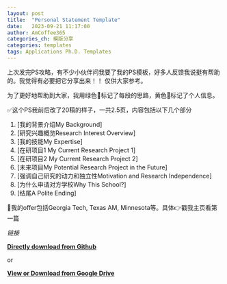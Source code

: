 ```yaml
---
layout: post
title:  "Personal Statement Template" 
date:   2023-09-21 11:17:00
author: AmCoffee365
categories_ch: 模版分享 
categories: templates
tags: Applications Ph.D. Templates
---
```




上次发完PS攻略，有不少小伙伴问我要了我的PS模板，好多人反馈我说挺有帮助的。我觉得有必要把它分享出来！！ 仅供大家参考。

为了更好地帮助到大家，我用绿色💚标记了每段的思路，黄色💛标记了个人信息。

✅这个PS我前后改了20稿的样子，一共2.5页，内容包括以下几个部分

1. [我的背景介绍My Background]
2. [研究兴趣概览Research Interest Overview]
3. [我的技能My Expertise]
4. [在研项目1 My Current Research Project 1]
5. [在研项目2 My Current Research Project 2]
6. [未来项目My Potential Research Project in the Future]
7. [强调自己研究的动力和独立性Motivation and Research Independence]
8. [为什么申请对方学校Why This School?]
9. [结尾A Polite Ending]

🍒我的offer包括Georgia Tech, Texas AM, Minnesota等。具体👉戳我主页看第一篇

*链接*

**[Directly download from Github](https://github.com/amcoffee365/amcoffee365.github.io/raw/main/files/PS_Cornell.docx)**

or 

**[View or Download from Google Drive](https://docs.google.com/document/d/1qWfYkZu2EObTQOmYiXcbqdeOnhloVHy1/edit?usp=sharing&ouid=101350592384390474281&rtpof=true&sd=true)**




